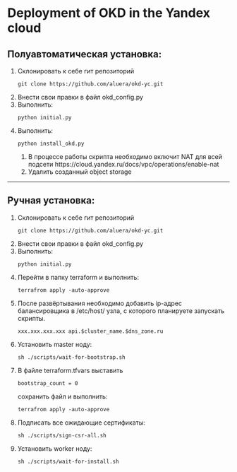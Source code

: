 # Deployment of OKD in the Yandex cloud

## Полуавтоматическая установка:

<ol>
<li>Склонировать к себе гит репозиторий</li>
<pre><code>git clone https://github.com/aluera/okd-yc.git</code></pre>
<li>Внести свои правки в файл okd_config.py</li>
<li>Выполнить: <pre><code>python initial.py</code></pre></li>
<li>Выполнить: <pre><code>python install_okd.py</code></pre>
<ol><li>
В процессе работы скрипта необходимо включит NAT для всей подсети https://cloud.yandex.ru/docs/vpc/operations/enable-nat</li>
<li>Удалить созданный object storage</li></ol></li>
</ol>

_________________

## Ручная установка:
<ol>
<li>Склонировать к себе гит репозиторий</li>
<pre><code>git clone https://github.com/aluera/okd-yc.git</code></pre>
<li>Внести свои правки в файл okd_config.py</li>
<li>Выполнить: <pre><code>python initial.py</code></pre></li>
<li>Перейти в папку terraform и выполнить: <pre><code>terrafrom apply -auto-approve</code></pre></li></li>
<li>После развёртывания необходимо добавить ip-адрес балансировщика в /etc/host/ узла, с которого планируете запускать скрипты.<pre><code>xxx.xxx.xxx.xxx api.$cluster_name.$dns_zone.ru</code></pre></li>
<li>Установить master ноду: <pre><code>sh ./scripts/wait-for-bootstrap.sh</code></pre> </li>
<li>В файле terraform.tfvars выставить <pre><code>bootstrap_count = 0</code></pre> сохранить файл и выполнить:
<pre><code>terrafrom apply -auto-approve</code></pre></li>
<li>Подписать все ожидающие сертификаты: <pre><code>sh ./scripts/sign-csr-all.sh</code></pre> </li>
<li>Установить worker ноду: <pre><code>sh ./scripts/wait-for-install.sh</code></pre> </li>
</ol>
